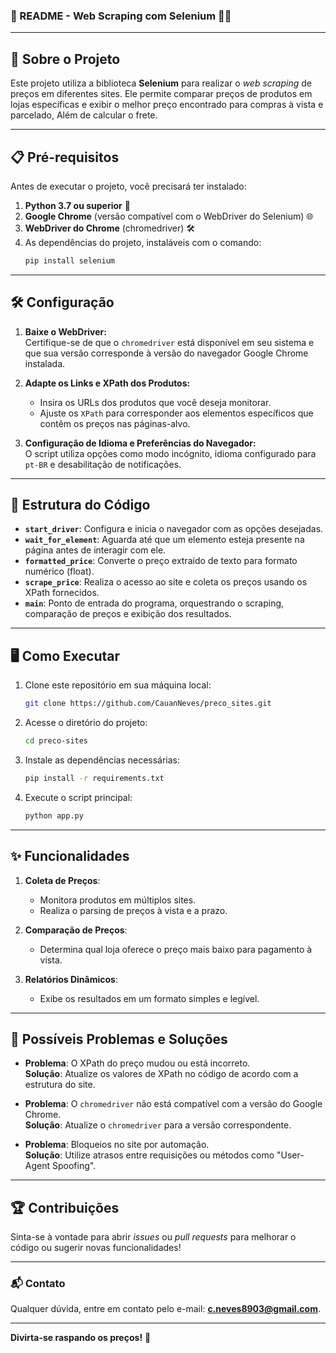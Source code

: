 ### 📖 README - Web Scraping com Selenium 🕵️‍♂️

---

## 🚀 Sobre o Projeto
Este projeto utiliza a biblioteca **Selenium** para realizar o _web scraping_ de preços em diferentes sites. Ele permite comparar preços de produtos em lojas específicas e exibir o melhor preço encontrado para compras à vista e parcelado, Além de calcular o frete.  

---

## 📋 Pré-requisitos

Antes de executar o projeto, você precisará ter instalado:

1. **Python 3.7 ou superior** 🐍  
2. **Google Chrome** (versão compatível com o WebDriver do Selenium) 🌐  
3. **WebDriver do Chrome** (chromedriver) 🛠️  
4. As dependências do projeto, instaláveis com o comando:
   ```bash
   pip install selenium
   ```

---

## 🛠️ Configuração

1. **Baixe o WebDriver:**  
   Certifique-se de que o `chromedriver` está disponível em seu sistema e que sua versão corresponde à versão do navegador Google Chrome instalada.  

2. **Adapte os Links e XPath dos Produtos:**  
   - Insira os URLs dos produtos que você deseja monitorar.  
   - Ajuste os `XPath` para corresponder aos elementos específicos que contêm os preços nas páginas-alvo.  

3. **Configuração de Idioma e Preferências do Navegador:**  
   O script utiliza opções como modo incógnito, idioma configurado para `pt-BR` e desabilitação de notificações.  

---

## 🧩 Estrutura do Código

- **`start_driver`**: Configura e inicia o navegador com as opções desejadas.  
- **`wait_for_element`**: Aguarda até que um elemento esteja presente na página antes de interagir com ele.  
- **`formatted_price`**: Converte o preço extraído de texto para formato numérico (float).  
- **`scrape_price`**: Realiza o acesso ao site e coleta os preços usando os XPath fornecidos.  
- **`main`**: Ponto de entrada do programa, orquestrando o scraping, comparação de preços e exibição dos resultados.  

---

## 🖥️ Como Executar

1. Clone este repositório em sua máquina local:
   ```bash
   git clone https://github.com/CauanNeves/preco_sites.git
   ```

2. Acesse o diretório do projeto:
   ```bash
   cd preco-sites
   ```

3. Instale as dependências necessárias:
   ```bash
   pip install -r requirements.txt
   ```

4. Execute o script principal:
   ```bash
   python app.py
   ```

---

## ✨ Funcionalidades

1. **Coleta de Preços**:
   - Monitora produtos em múltiplos sites.  
   - Realiza o parsing de preços à vista e a prazo.  

2. **Comparação de Preços**:
   - Determina qual loja oferece o preço mais baixo para pagamento à vista.  

3. **Relatórios Dinâmicos**:
   - Exibe os resultados em um formato simples e legível.  

---

## 🐛 Possíveis Problemas e Soluções

- **Problema**: O XPath do preço mudou ou está incorreto.  
  **Solução**: Atualize os valores de XPath no código de acordo com a estrutura do site.

- **Problema**: O `chromedriver` não está compatível com a versão do Google Chrome.  
  **Solução**: Atualize o `chromedriver` para a versão correspondente.  

- **Problema**: Bloqueios no site por automação.  
  **Solução**: Utilize atrasos entre requisições ou métodos como "User-Agent Spoofing".  

---

## 🏆 Contribuições

Sinta-se à vontade para abrir _issues_ ou _pull requests_ para melhorar o código ou sugerir novas funcionalidades!  

---

### 📬 Contato
Qualquer dúvida, entre em contato pelo e-mail: **c.neves8903@gmail.com**.

---

**Divirta-se raspando os preços!** 🎉

